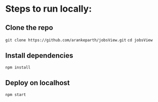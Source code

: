 # Steps to run locally:
## Clone the repo
`git clone https://github.com/arankeparth/jobsView.git`
`cd jobsView`
## Install dependencies
`npm install`
## Deploy on localhost
`npm start`
